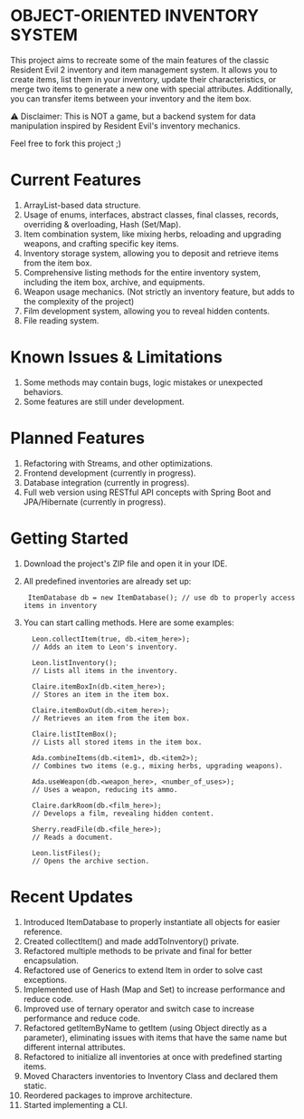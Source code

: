 # OBJECT-ORIENTED INVENTORY SYSTEM

This project aims to recreate some of the main features of the classic Resident Evil 2 inventory and item management system. It allows you to create items, list them in your inventory, update their characteristics, or merge two items to generate a new one with special attributes. Additionally, you can transfer items between your inventory and the item box.

⚠️ Disclaimer: This is NOT a game, but a backend system for data manipulation inspired by Resident Evil's inventory mechanics.

Feel free to fork this project ;)

# Current Features

1. ArrayList-based data structure. 
2. Usage of enums, interfaces, abstract classes, final classes, records, overriding & overloading, Hash (Set/Map).
3. Item combination system, like mixing herbs, reloading and upgrading weapons, and crafting specific key items. 
4. Inventory storage system, allowing you to deposit and retrieve items from the item box. 
5. Comprehensive listing methods for the entire inventory system, including the item box, archive, and equipments. 
6. Weapon usage mechanics. (Not strictly an inventory feature, but adds to the complexity of the project)
7. Film development system, allowing you to reveal hidden contents. 
8. File reading system.

# Known Issues & Limitations

1. Some methods may contain bugs, logic mistakes or unexpected behaviors.
2. Some features are still under development.

# Planned Features

1. Refactoring with Streams, and other optimizations.
2. Frontend development (currently in progress).
3. Database integration (currently in progress).
4. Full web version using RESTful API concepts with Spring Boot and JPA/Hibernate (currently in progress).

# Getting Started

1. Download the project's ZIP file and open it in your IDE.
2. All predefined inventories are already set up:

        ItemDatabase db = new ItemDatabase(); // use db to properly access items in inventory

3. You can start calling methods. Here are some examples:

         Leon.collectItem(true, db.<item_here>);
         // Adds an item to Leon's inventory.
         
         Leon.listInventory();
         // Lists all items in the inventory.
         
         Claire.itemBoxIn(db.<item_here>);
         // Stores an item in the item box.
         
         Claire.itemBoxOut(db.<item_here>);
         // Retrieves an item from the item box.
         
         Claire.listItemBox();
         // Lists all stored items in the item box.
         
         Ada.combineItems(db.<item1>, db.<item2>);
         // Combines two items (e.g., mixing herbs, upgrading weapons).
         
         Ada.useWeapon(db.<weapon_here>, <number_of_uses>);
         // Uses a weapon, reducing its ammo.
         
         Claire.darkRoom(db.<film_here>);
         // Develops a film, revealing hidden content.
         
         Sherry.readFile(db.<file_here>);
         // Reads a document.
         
         Leon.listFiles();
         // Opens the archive section.

# Recent Updates

1. Introduced ItemDatabase to properly instantiate all objects for easier reference.
2. Created collectItem() and made addToInventory() private.
3. Refactored multiple methods to be private and final for better encapsulation.
4. Refactored use of Generics to extend Item in order to solve cast exceptions.
5. Implemented use of Hash (Map and Set) to increase performance and reduce code.
6. Improved use of ternary operator and switch case to increase performance and reduce code.
7. Refactored getItemByName to getItem (using Object directly as a parameter), eliminating issues with items that have the same name but different internal attributes.
8. Refactored to initialize all inventories at once with predefined starting items.
9. Moved Characters inventories to Inventory Class and declared them static.
10. Reordered packages to improve architecture. 
11. Started implementing a CLI.